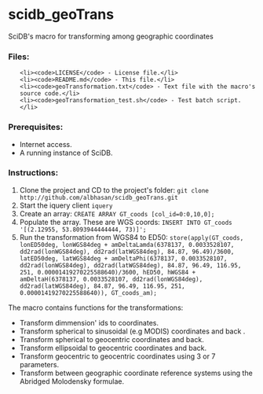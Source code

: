 scidb_geoTrans
==============

SciDB's macro for transforming among geographic coordinates

<h3>Files:</h3>
<ul>
	
	<li><code>LICENSE</code> - License file.</li>
	<li><code>README.md</code> - This file.</li>
	<li><code>geoTransformation.txt</code> - Text file with the macro's source code.</li>
	<li><code>geoTransformation_test.sh</code> - Test batch script.</li>
</ul>


<h3>Prerequisites:</h3>
<ul>
	<li>Internet access.</li>
	<li>A running instance of SciDB.</li>
</ul>



<h3>Instructions:</h3>
<ol>
	<li>Clone the project and CD to the project's  folder: <code>git clone http://github.com/albhasan/scidb_geoTrans.git</code></li>
	<li>Start the iquery client <code>iquery</code></li>
	<li>Create an array: <code>CREATE ARRAY GT_coods <lonWGS84deg:double, latWGS84deg:double, hWGS84:double>[col_id=0:0,10,0];</code></li>
	<li>Populate the array. These are WGS coords: <code>INSERT INTO GT_coods '[(2.12955, 53.8093944444444, 73)]';</code></li>
	<li>Run the transformation from WGS84 to ED50: <code>store(apply(GT_coods, lonED50deg, lonWGS84deg + amDeltaLamda(6378137, 0.0033528107, dd2rad(lonWGS84deg), dd2rad(latWGS84deg), 84.87, 96.49)/3600, latED50deg, latWGS84deg + amDeltaPhi(6378137, 0.0033528107, dd2rad(lonWGS84deg), dd2rad(latWGS84deg), 84.87, 96.49, 116.95, 251, 0.00001419270225588640)/3600, hED50, hWGS84 + amDeltaH(6378137, 0.0033528107, dd2rad(lonWGS84deg), dd2rad(latWGS84deg), 84.87, 96.49, 116.95, 251, 0.00001419270225588640)), GT_coods_am);</code></li>
</ol> 

The macro contains functions for the transformations:
<ul>
	<li>Transform dimmension' ids to coordinates.</li>
	<li>Transform spherical to sinusoidal (e.g MODIS) coordinates and back .</li>
	<li>Transform spherical to geocentric coordinates and back.</li>
	<li>Transform ellipsoidal to geocentric coordinates and back.</li>
	<li>Transform geocentric to geocentric coordinates using 3 or 7 parameters.</li>
	<li>Transform between geographic coordinate reference systems using the Abridged Molodensky formulae.</li>
</ul>
